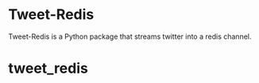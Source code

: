 # Tweet-Redis

Tweet-Redis is a Python package that streams twitter into a redis channel.
# tweet_redis
